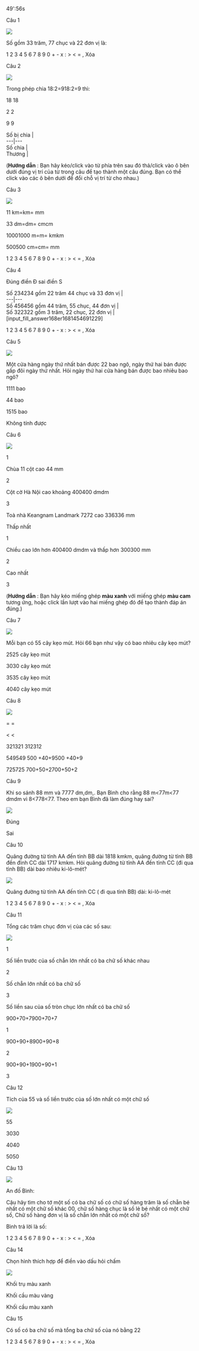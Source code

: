 49':56s

Câu 1

![](https://onthi123.vn/public/uploads/17_73.png)

Số gồm 33 trăm, 77 chục và 22 đơn vị là: 

1 2 3 4 5 6 7 8 9 0 + - x : > < = , Xóa

Câu 2

![](https://onthi123.vn/public/uploads/18_78.png)

Trong phép chia 18:2=918:2=9 thì:

18 18

2 2

9 9

Số bị chia |      
---|---  
Số chia |      
Thương |      
  
(**Hướng dẫn** : Bạn hãy kéo/click vào từ phía trên sau đó thả/click vào ô bên dưới đúng vị trí của từ trong câu để tạo thành một câu đúng. Bạn có thể click vào các ô bên dưới để đổi chỗ vị trí từ cho nhau.)

Câu 3

![](https://onthi123.vn/public/uploads/20_68.png)

11 km=km=  mm

33 dm=dm= cmcm

10001000 m=m=  kmkm

500500 cm=cm=  mm

1 2 3 4 5 6 7 8 9 0 + - x : > < = , Xóa

Câu 4

Đúng điền Đ sai điền S

Số 234234 gồm 22 trăm 44 chục và 33 đơn vị |     
---|---  
Số  456456 gồm 44 trăm, 55 chục, 44 đơn vị |     
Số 322322 gồm 3 trăm, 22 chục, 22 đơn vị |  [input_fill_answer168er1681454691229]   
  
1 2 3 4 5 6 7 8 9 0 + - x : > < = , Xóa

Câu 5

![](https://onthi123.vn/public/uploads/22_73.png)

Một cửa hàng ngày thứ nhất bán được 22 bao ngô, ngày thứ hai bán được gấp đôi ngày thứ nhất. Hỏi ngày thứ hai cửa hàng bán được bao nhiêu bao ngô?

1111 bao

44 bao

1515 bao

Không tính được 

Câu 6

![](https://onthi123.vn/public/uploads/23_67.png)

1

Chùa 11 cột cao 44 mm

2

Cột cờ Hà Nội cao khoảng 400400 dmdm

3

Toà nhà Keangnam Landmark 7272 cao 336336 mm

Thấp nhất

1

Chiều cao lớn hơn 400400 dmdm và thấp hơn 300300 mm

2

Cao nhất

3

(**Hướng dẫn** : Bạn hãy kéo miếng ghép **màu xanh** với miếng ghép **màu cam** tương ứng, hoặc click lần lượt vào hai miếng ghép đó để tạo thành đáp án đúng.)

Câu 7

![](https://onthi123.vn/public/uploads/1_469.png)

Mỗi bạn có 55 cây kẹo mút. Hỏi 66 bạn như vậy có bao nhiêu cây kẹo mút?

2525 cây kẹo mút

3030 cây kẹo mút

3535 cây kẹo mút

4040 cây kẹo mút 

Câu 8

![](https://onthi123.vn/public/uploads/2_326.png)

= =

> >

< <

321321 312312

549549 500 +40+9500 +40+9

725725 700+50+2700+50+2

Câu 9

Khi so sánh 88 mm và 7777 dm,dm,. Bạn Bình cho rằng 88 m<77m<77 dmdm vì 8<778<77. Theo em bạn Bình đã làm đúng hay sai?

![](https://onthi123.vn/public/uploads/3_322.png)

Đúng

Sai

Câu 10

Quãng đường từ tỉnh AA đến tỉnh BB dài 1818 kmkm, quãng đường từ tỉnh BB đến đỉnh CC dài 1717 kmkm. Hỏi quãng đường từ tỉnh AA đến tỉnh CC (đi qua tỉnh BB) dài bao nhiêu ki-lô-mét?

![](https://onthi123.vn/public/uploads/4_291.png)

Quãng đường từ tỉnh AA đến tỉnh CC ( đi qua tỉnh BB) dài:  ki-lô-mét

1 2 3 4 5 6 7 8 9 0 + - x : > < = , Xóa

Câu 11

Tổng các trăm chục đơn vị của các số sau:

![](https://onthi123.vn/public/uploads/5_289.png)

1

Số liền trước của số chẵn lớn nhất có ba chữ số khác nhau 

2

Số chẵn lớn nhất có ba chữ số

3

Số liền sau của số tròn chục lớn nhất có ba chữ số

900+70+7900+70+7

1

900+90+8900+90+8

2

900+90+1900+90+1

3

Câu 12

Tích của 55 và số liền trước của số lớn nhất có một chữ số 

![](https://onthi123.vn/public/uploads/6_289.png)

55

3030

4040

5050

Câu 13

![](https://onthi123.vn/public/uploads/7_274.png)

An đố Bình: 

Cậu hãy tìm cho tớ một số có ba chữ số có chữ số hàng trăm là số chẵn bé nhất có một chữ số khác 00, chữ số hàng chục là số lẻ bé nhất có một chữ số, Chữ số hàng đơn vị là số chẵn lớn nhất có một chữ số?

Bình trả lời là số: 

1 2 3 4 5 6 7 8 9 0 + - x : > < = , Xóa

Câu 14

Chọn hình thích hợp để điền vào dấu hỏi chấm

![](https://onthi123.vn/public/uploads/8_287.png)

Khối trụ màu xanh

Khối cầu màu vàng

Khối cầu màu xanh

Câu 15

Có  số có ba chữ số mà tổng ba chữ số của nó bằng 22

1 2 3 4 5 6 7 8 9 0 + - x : > < = , Xóa
